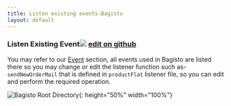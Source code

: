 ```yaml
---
title: Listen existing events-Bagisto
layout: default
---
```


### Listen Existing Event<span class="edit-github"><img src="/assets/images/icons/Icon-Pencil-Large.svg"/> <a href="https://github.com/bagisto/bagisto-docs">edit on github</a></span>

You may refer to our [Event](events.html) section, all events used in Bagisto are listed there so you may change or edit the listener function such as- `sendNewOrderMail` that is defined in `productFlat` listener file, so you can edit and perform the required operation.

![Bagisto Root Directory](assets/images/Bagisto_Docs_Images/Events/define-event.png){: height="50%" width="100%"}


